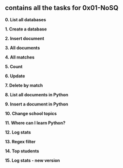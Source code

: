 ## contains all the tasks for 0x01-NoSQ

**0. List all databases**

**1. Create a database**

**2. Insert document**

**3. All documents**

**4. All matches**

**5. Count**

**6. Update**

**7. Delete by match**

**8. List all documents in Python**

**9. Insert a document in Python**

**10. Change school topics**

**11. Where can I learn Python?**

**12. Log stats**

**13. Regex filter**

**14. Top students**

**15. Log stats - new version**
